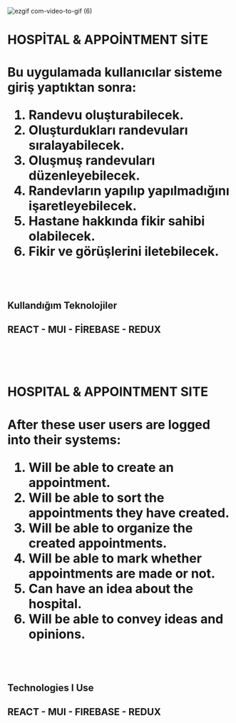 ![ezgif com-video-to-gif (6)](https://github.com/Omeko-FG/hospital-site-REACT-MUI-F-REBASE/assets/119002766/47c92120-751d-466f-8012-f043bed65c38)



<h1>HOSPİTAL & APPOİNTMENT SİTE<h1/>
<p>Bu uygulamada kullanıcılar sisteme giriş yaptıktan sonra:

1. Randevu oluşturabilecek. 
2. Oluşturdukları randevuları sıralayabilecek.
3. Oluşmuş randevuları düzenleyebilecek.
4. Randevların yapılıp yapılmadığını işaretleyebilecek.
5. Hastane hakkında fikir sahibi olabilecek.
6. Fikir ve görüşlerini iletebilecek.<p>
<br/>
<H2>Kullandığım Teknolojiler<H2/>
<p>
REACT - MUI - FİREBASE - REDUX
<p/>
<br/>
<br/>
  
<h1>HOSPITAL & APPOINTMENT SITE<h1/>
<p>After these user users are logged into their systems:

1. Will be able to create an appointment.
2. Will be able to sort the appointments they have created.
3. Will be able to organize the created appointments.
4. Will be able to mark whether appointments are made or not.
5. Can have an idea about the hospital.
6. Will be able to convey ideas and opinions.<p>
<br/>
<H2>Technologies I Use<H2/>
<p>
REACT - MUI - FIREBASE - REDUX
<p/>
